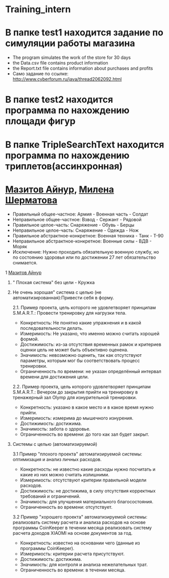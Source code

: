 ﻿# Training_intern
# В папке test1 находится задание по симуляции работы магазина
- The program simulates the work of the store for 30 days
- the Data.csv file contains product information
- the Report.txt file contains information about purchases and profits
- Само задание по ссылке: http://www.cyberforum.ru/java/thread2062092.html
# В папке test2 находится программа по нахождению площади фигур
# В папке TripleSearchText находится программа по нахождению триплетов(ассинхронная)


# [Мазитов Айнур](https://github.com/AirNus), [Милена Шерматова](https://vk.com/away.php?utf=1&to=https%3A%2F%2Fgithub.com%2FMilenaShermatova%2FMilenaShermatova.github.io)

- Правильный общее-частное: Армия - Военная часть - Солдат
- Неправильное общее-частное: Взвод - Сержант - Рядовой
- Правильное целое-часть: Снаряжение - Обувь - Берцы
- Неправильное целое-часть: Снаряжение - Одежда - Нож  
- Правильное абстрактное-конкретное: Военная техника - Танк - Т-90
- Неправильное абстрактное-конкретное: Военные силы - ВДВ - Моряк
- Исключение: Нужно проходить обязательную военную службу, но по состоянию здоровья или по достижении 27 лет обязательство снимается.   

1 [Мазитов Айнур](https://github.com/AirNus)

1. " Плохая система" без цели - Кружка
2. Не очень хорошая" система с целью (не автоматизированная):Привести себя в форму.

    2.1. Пример проекта, цель которого не удовлетворяет принципам S.M.A.R.T.: Провести тренировку для нагрузки тела.
     * Конкретность: Не понятно какие упражнения и в какой последовательности делать.
     * Измеримость: Не указано, что именно можно считать хорошей формой.
     * Достижимость: из-за отсутствия временных рамок и критериев оценки цель не может быть объективно оценена.
     * Значимость: невозможно оценить, так как отсутствуют параметры, которым мог бы соответствовать процесс тренировки.
     * Ограниченность по времени: не указан определённый интервал времени для достижения цели.
    
    2.2. Пример проекта, цель которого удовлетворяет принципам S.M.A.R.T.: Вечером до закрытия прийти на тренировку в тренажерный зал Olymp для изнурительной тренировки.
     * Конкретность: указано в какое место и в какое время нужно прийти.
     * Измеримость: измерима до мышечного изнурения.
     * Достижимость: достижима.
     * Значимость: забота о здоровье.
     * Ограниченность во времени: до того как зал будет закрыт.

3. Системы с целью (автоматизируемой)

    3.1 Пример "плохого проекта" автоматизируемой системы: оптимизация и анализ личных расходов.
    * Конкретность: не известно  какие расходы нужно посчитать и какие из них можно считать излишними.
    * Измеримость: отсутствуют критерии правильной модели расходов.
    * Достижимость: не достижима, в силу отсутствия корректных требований и ограничений.
    * Значимость: для улучшения материального благосостояния.
    * Ограниченность во времени: отсутствует.

    3.2 Пример "хорошего проекта" автоматизируемой системы: реализовать систему расчета и анализа расходов на основе программы CoinKeeper в течении месяца реализовать систему расчета доходов XIAOMI на основе документов за год.
    * Конкретность: известно на основании чего (данные из программы CoinKeeper).
    * Измеримость: критерии расчета присутствуют.
    * Достижимость: достижима.
    * Значимость: для контроля и анализа нежелательных трат.
    * Ограниченность во времени: в течении месяца.
